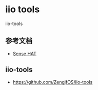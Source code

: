 # iio tools

iio-tools

## 参考文档

* [Sense HAT](https://github.com/ZengjfOS/RaspberryPi/blob/master/docs/0023_Sense_HAT.md)

## iio-tools

* https://github.com/ZengjfOS/iio-tools